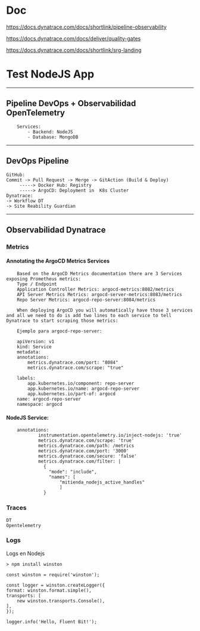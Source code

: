# Doc

https://docs.dynatrace.com/docs/shortlink/pipeline-observability

https://docs.dynatrace.com/docs/deliver/quality-gates

https://docs.dynatrace.com/docs/shortlink/srg-landing

# Test NodeJS App
---

## Pipeline DevOps + Observabilidad OpenTelemetry
  
        Services: 
            - Backend: NodeJS
            - Database: MongoDB
---
## DevOps Pipeline
    GitHub: 
    Commit -> Pull Request -> Merge -> GitAction (Build & Deploy) 
         -----> Docker Hub: Registry
         -----> ArgoCD: Deployment in  K8s Cluster
    Dynatrace:
    -> Workflow DT
    -> Site Reability Guardian
---
## Observabilidad Dynatrace

### Metrics

#### Annotating the ArgoCD Metrics Services

        Based on the ArgoCD Metrics documentation there are 3 Services exposing Prometheus metrics:
        Type / Endpoint
        Application Controller Metrics:	argocd-metrics:8082/metrics
        API Server Metrics Metrics:	argocd-server-metrics:8083/metrics
        Repo Server Metrics: argocd-repo-server:8084/metrics

        When deploying ArgoCD you will automatically have those 3 services and all we need to do is add two lines to each service to tell Dynatrace to start scraping those metrics:

        Ejemplo para argocd-repo-server:

        apiVersion: v1
        kind: Service
        metadata:
        annotations:
            metrics.dynatrace.com/port: "8084"
            metrics.dynatrace.com/scrape: "true"

        labels:
            app.kubernetes.io/component: repo-server
            app.kubernetes.io/name: argocd-repo-server
            app.kubernetes.io/part-of: argocd
        name: argocd-repo-server
        namespace: argocd

#### NodeJS Service:

        annotations:
                instrumentation.opentelemetry.io/inject-nodejs: 'true'
                metrics.dynatrace.com/scrape: 'true'
                metrics.dynatrace.com/path: /metrics
                metrics.dynatrace.com/port: '3000'
                metrics.dynatrace.com/secure: 'false'
                metrics.dynatrace.com/filter: |
                  {
                    "mode": "include",
                    "names": [
                        "mitienda_nodejs_active_handles"
                        ]
                  }
### Traces

    DT
    Opentelemetry
    
### Logs
Logs en Nodejs

    > npm install winston

    const winston = require('winston');

    const logger = winston.createLogger({
    format: winston.format.simple(),
    transports: [
        new winston.transports.Console(),
    ],
    });

    logger.info('Hello, Fluent Bit!');
